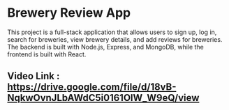  # Brewery Review App
This project is a full-stack application that allows users to sign up, log in, search for breweries, view brewery details, and add reviews for breweries. The backend is built with Node.js, Express, and MongoDB, while the frontend is built with React.

## Video Link : https://drive.google.com/file/d/18vB-NqkwOvnJLbAWdC5i0161OlW_W9eQ/view


